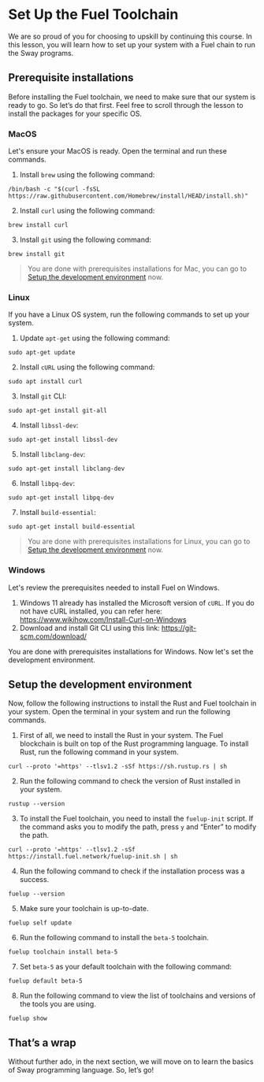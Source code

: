 # Set Up the Fuel Toolchain

We are so proud of you for choosing to upskill by continuing this course. In this lesson, you will learn how to set up your system with a Fuel chain to run the Sway programs.

## Prerequisite installations

Before installing the Fuel toolchain, we need to make sure that our system is ready to go. So let’s do that first. Feel free to scroll through the lesson to install the packages for your specific OS.

### MacOS

Let's ensure your MacOS is ready. Open the terminal and run these commands.

1. Install `brew` using the following command:

```
/bin/bash -c "$(curl -fsSL https://raw.githubusercontent.com/Homebrew/install/HEAD/install.sh)"
```

2. Install `curl` using the following command:

```
brew install curl
```

3. Install `git` using the following command:

```
brew install git
```

> You are done with prerequisites installations for Mac, you can go to [Setup the development environment](https://metaschool.so/courses/building-petition-dapp-fuel/lesson/c0d579ff-c6e6-414c-a3ba-9214e75b7336?learningPath=#setup-the-development-environment) now.

### Linux

If you have a Linux OS system, run the following commands to set up your system.

1. Update `apt-get` using the following command:

```
sudo apt-get update
```

2. Install `cURL` using the following command:
    
 ```
sudo apt install curl
```
    
3. Install `git` CLI:
    
```
sudo apt-get install git-all
```

4. Install `libssl-dev`:

```
sudo apt-get install libssl-dev
```

5. Install `libclang-dev`:
    
```
sudo apt-get install libclang-dev
```
    
6. Install `libpq-dev`:
    
```
sudo apt-get install libpq-dev
```
    
7. Install `build-essential`:
    
```
sudo apt-get install build-essential
```

> You are done with prerequisites installations for Linux, you can go to [Setup the development environment](https://metaschool.so/courses/building-petition-dapp-fuel/lesson/c0d579ff-c6e6-414c-a3ba-9214e75b7336?learningPath=#setup-the-development-environment) now.


### Windows

Let's review the prerequisites needed to install Fuel on Windows.

1. Windows 11 already has installed the Microsoft version of `cURL`. If you do not have cURL installed, you can refer here: https://www.wikihow.com/Install-Curl-on-Windows
2. Download and install Git CLI using this link: https://git-scm.com/download/

You are done with prerequisites installations for Windows. Now let's set the development environment.

## Setup the development environment

Now, follow the following instructions to install the Rust and Fuel toolchain in your system. Open the terminal in your system and run the following commands.

1. First of all, we need to install the Rust in your system. The Fuel blockchain is built on top of the Rust programming language. To install Rust, run the following command in your system.

```
curl --proto '=https' --tlsv1.2 -sSf https://sh.rustup.rs | sh
```

2. Run the following command to check the version of Rust installed in your system.

```
rustup --version
```

3. To install the Fuel toolchain, you need to install the `fuelup-init` script. If the command asks you to modify the path, press `y` and “Enter” to modify the path.

```
curl --proto '=https' --tlsv1.2 -sSf https://install.fuel.network/fuelup-init.sh | sh
```

4. Run the following command to check if the installation process was a success.

```
fuelup --version
```

5. Make sure your toolchain is up-to-date. 

```
fuelup self update
```

6. Run the following command to install the `beta-5` toolchain.

```
fuelup toolchain install beta-5
```

7. Set `beta-5` as your default toolchain with the following command:

```
fuelup default beta-5
```

8. Run the following command to view the list of toolchains and versions of the tools you are using.

```
fuelup show
```

## That’s a wrap

Without further ado, in the next section, we will move on to learn the basics of Sway programming language. So, let’s go!
